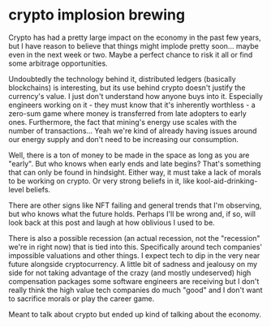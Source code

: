 # crypto implosion brewing

Crypto has had a pretty large impact on the economy in the past few years, but I
have reason to believe that things might implode pretty soon... maybe even in the
next week or two. Maybe a perfect chance to risk it all or find some arbitrage opportunities.

Undoubtedly the technology behind it, distributed ledgers (basically blockchains)
is interesting, but its use behind crypto doesn't justify the currency's value.
I just don't understand how anyone buys into it. Especially engineers working on
it - they must know that it's inherently worthless - a zero-sum game where money
is transferred from late adopters to early ones. Furthermore, the fact that mining's
energy use scales with the number of transactions... Yeah we're kind of already
having issues around our energy supply and don't need to be increasing our consumption.

Well, there is a ton of money to be made in the space as long as you are "early".
But who knows when early ends and late begins? That's something that can only be
found in hindsight. Either way, it must take a lack of morals to be working on crypto.
Or very strong beliefs in it, like kool-aid-drinking-level beliefs.

There are other signs like NFT failing and general trends that I'm observing, but
who knows what the future holds. Perhaps I'll be wrong and, if so, will look back
at this post and laugh at how oblivious I used to be.

There is also a possible recession (an actual recession, not the "recession" we're
in right now) that is tied into this. Specifically around tech companies' impossible
valuations and other things. I expect tech to dip in the very near future alongside
cryptocurrency. A little bit of sadness and jealousy on my side for not taking advantage
of the crazy (and mostly undeserved) high compensation packages some software engineers
are receiving but I don't really think the high value tech companies do much "good"
and I don't want to sacrifice morals or play the career game.

Meant to talk about crypto but ended up kind of talking about the economy.

